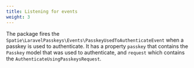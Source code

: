 ```yaml
---
title: Listening for events
weight: 3
---
```


The package fires the `Spatie\LaravelPasskeys\Events\PasskeyUsedToAuthenticateEvent` when a passkey is used to authenticate. It has a property `passkey` that contains the `Passkey` model that was used to authenticate, and `request` which contains the `AuthenticateUsingPasskeysRequest`.
